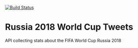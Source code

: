 [![Build Status](https://travis-ci.org/robhinds/foottweets.png)](https://travis-ci.org/robhinds/footweets)

# Russia 2018 World Cup Tweets
API collecting stats about the FIFA World Cup Russia 2018
